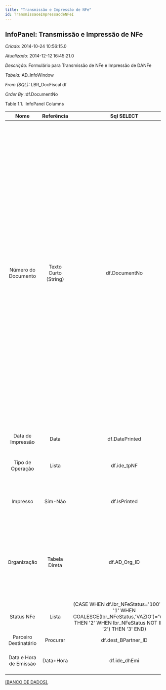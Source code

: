 ```yaml
---
title: "Transmissão e Impressão de NFe"
id: TransmissaoeImpressaodeNFeI
---
```

<div id="d249652e1" class="section chapter">

<div class="titlepage">

<div>

<div>

## InfoPanel: Transmissão e Impressão de NFe

</div>

</div>

</div>

<span class="emphasis"> *Criado:* </span>2014-10-24 10:56:15.0

<span class="emphasis"> *Atualizado:* </span>2014-12-12 16:45:21.0

<span class="emphasis"> *Descrição:* </span>Formulário para Transmissão
de NFe e Impressão de DANFe

<span class="emphasis"> *Tabela:* </span>AD\_InfoWindow

<span class="emphasis"> *From (SQL):* </span>LBR\_DocFiscal df

<span class="emphasis"> *Order By :*</span>df.DocumentNo

<div id="d249652e29" class="table">

<div class="table-title">

Table 1.1.  InfoPanel
Columns

</div>

<div class="table-contents">

|          Nome          |      Referência      |                                                                       Sql SELECT                                                                       |                                     QueryCriteria                                      |                   Descrição                    |                                                                                                                                                                                                                                                                                                                                                       Comentário/Ajuda                                                                                                                                                                                                                                                                                                                                                       |
| :--------------------: | :------------------: | :----------------------------------------------------------------------------------------------------------------------------------------------------: | :------------------------------------------------------------------------------------: | :--------------------------------------------: | :--------------------------------------------------------------------------------------------------------------------------------------------------------------------------------------------------------------------------------------------------------------------------------------------------------------------------------------------------------------------------------------------------------------------------------------------------------------------------------------------------------------------------------------------------------------------------------------------------------------------------------------------------------------------------------------------------------------------------: |
|  Número do Documento   | Texto Curto (String) |                                                                     df.DocumentNo                                                                      | <span class="emphasis">*Operador:*</span>= <span class="emphasis">*Função:*</span>null |  Documenta o número seqüencial dos documentos  | O número do documento é usualmente gerado automaticamente pelo sistema e determinado pelo tipo de documento. Se o documento não for salvo, o número preliminar é mostrado em "\< \> ". Se o tipo do seu documento não tiver uma seqüência de documentação automática definida, o campo estará vazio ao criar um novo documento. Isto é para documentos que usualmente tem um número externo (como fatura do fornecedor). Se você deixar o campo vazio, o sistema vai gerar um número de documento por você. A seqüência de documento usada por este número de recuperação é definida na janela "Gerenciamento de Seqüência" com o nome "DocumentNo\_\< TableName\> ", onde TableName é o nome real da tabela (ex: C\_Order). |
|   Data de Impressão    |         Data         |                                                                     df.DatePrinted                                                                     |                                                                                        |     Data em que um documento foi impresso.     |                                                                                                                                                                                                                                                                                                                                       Indica a data em que um documento foi impresso.                                                                                                                                                                                                                                                                                                                                        |
|    Tipo de Operação    |        Lista         |                                                                      df.ide\_tpNF                                                                      | <span class="emphasis">*Operador:*</span>= <span class="emphasis">*Função:*</span>null |     Define o Tipo de Operação do Documento     |                                                                                                                                                                                                                                                                                                                                                   0 - Entradas 1 - Saídas                                                                                                                                                                                                                                                                                                                                                    |
|        Impresso        |       Sim-Não        |                                                                      df.IsPrinted                                                                      | <span class="emphasis">*Operador:*</span>= <span class="emphasis">*Função:*</span>null | Indica se este documento / linha será impresso |                                                                                                                                                                                                                                                                                                                A caixa de verificação "Impresso" indica se este documento ou linha será incluído ao imprimir.                                                                                                                                                                                                                                                                                                                |
|      Organização       |    Tabela Direta     |                                                                     df.AD\_Org\_ID                                                                     | <span class="emphasis">*Operador:*</span>= <span class="emphasis">*Função:*</span>null |   Entidade organizacional dentro da Empresa    |                                                                                                                                                                                                                                                                                 Uma "Organização" é uma unidade de sua "Empresa" ou "Entidade Legal" - os exemplos são loja, departamento. Você pode compartilhar dados entre organizações.                                                                                                                                                                                                                                                                                  |
|       Status NFe       |        Lista         | (CASE WHEN df.lbr\_NFeStatus='100' THEN '1' WHEN COALESCE(lbr\_NFeStatus,'VAZIO')='VAZIO' THEN '2' WHEN lbr\_NFeStatus NOT IN ('1', '2') THEN '3' END) | <span class="emphasis">*Operador:*</span>= <span class="emphasis">*Função:*</span>null |                 Status da NFe                  |                                                                                                                                                                                                                                                                                                                                                             null                                                                                                                                                                                                                                                                                                                                                             |
| Parceiro Destinatário  |       Procurar       |                                                                 df.dest\_BPartner\_ID                                                                  | <span class="emphasis">*Operador:*</span>= <span class="emphasis">*Função:*</span>null |                      null                      |                                                                                                                                                                                                                                                                                                                                                             null                                                                                                                                                                                                                                                                                                                                                             |
| Data e Hora de Emissão |      Data+Hora       |                                                                     df.ide\_dhEmi                                                                      |                                                                                        |   Data e Hora de Emissão do Documento Fiscal   |                                                                                                                                                                                                                                                                                                                                                 Formato AAAA-MM-DDTHH:MM:DD                                                                                                                                                                                                                                                                                                                                                  |

</div>

</div>

  

[\[BANCO DE DADOS\]](data/TransmissaoeImpressaodeNFeinfodata.html),

</div>
